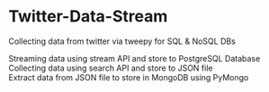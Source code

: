 # Twitter-Data-Stream

Collecting data from twitter via tweepy for SQL & NoSQL DBs<br>

Streaming data using stream API and store to PostgreSQL Database<br>
Collecting data using search API and store to JSON file<br>
Extract data from JSON file to store in MongoDB using PyMongo<br>
